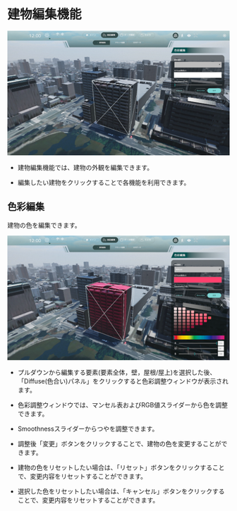 # 建物編集機能

![建物編集](../resources/EditBuilding/EditBuilding.png)

- 建物編集機能では、建物の外観を編集できます。

- 編集したい建物をクリックすることで各機能を利用できます。

## 色彩編集

建物の色を編集できます。

![色彩編集](../resources/EditBuilding/BuildingColorEditor.png)

- プルダウンから編集する要素(要素全体，壁，屋根/屋上)を選択した後、「Diffuse(色合い)パネル」をクリックすると色彩調整ウィンドウが表示されます。

- 色彩調整ウィンドウでは、マンセル表およびRGB値スライダーから色を調整できます。

- Smoothnessスライダーからつやを調整できます。

- 調整後「変更」ボタンをクリックすることで、建物の色を変更することができます。

- 建物の色をリセットしたい場合は、「リセット」ボタンをクリックすることで、変更内容をリセットすることができます。

- 選択した色をリセットしたい場合は、「キャンセル」ボタンをクリックすることで、変更内容をリセットすることができます。